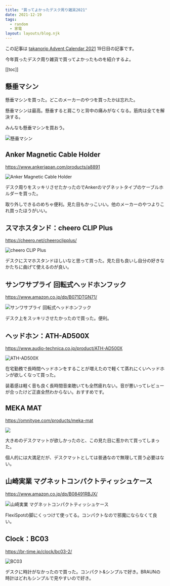 ```yaml
---
title: "買ってよかったデスク周り雑貨2021"
date: 2021-12-19
tags:
  - random
  - 家電
layout: layouts/blog.njk
---
```


この記事は [takanorip Advent Calendar 2021](https://adventar.org/calendars/7125) 19日目の記事です。

今年買ったデスク周り雑貨で買ってよかったものを紹介するよ。

[[toc]]

## 懸垂マシン

懸垂マシンを買った。どこのメーカーのやつを買ったかは忘れた。

懸垂マシンは最高。懸垂すると肩こりと背中の痛みがなくなる。筋肉は全てを解決する。

みんなも懸垂マシンを買おう。

![懸垂マシン](https://lh3.googleusercontent.com/zrm40Lv3NWnbk9wWz5sm-0ntBqLvjNGj9xvYH-MIBnBXscfpW2-ZLHEKAA2CibkaVSLry5s85N0RGT-klZNB25ZWBIILV5UHOoyh_ZLiANkkKNiWl3hlW2XTymp64EtwXCiDnpJhIhsUw-DMYRhQ-yrSCPAV5W7f5YpELV10PlYEETcrKhBoTSHbHXbiZ7JLxjmHULu2uKrqgDlV6bWoYft8j_k4-nmNYyPLVm0oFLBxeqIk-R6XmIW-LbMChGr57wOxkyv_rceNTu4uz7jyhrcdfgzAkkH5DFeikWdQx0oRnKzjeQVZhI1omyf4tYVFCM76VogQzBfA6Ao2BK5oDRzVKq53dDFD5H2u_UF37YV-TMAhhmIvaoqMxsBmWPA6g9hWGAnt49Q0pygRSRj8brHkSHdCH2dqp_RYAzyY5CNUVMBdTXdDrUabpY_H36YUVVNbKhgOoef4BYAyC1AO3B246_S54iqo2mxje1-TKjrjot3YYDrarRdCRRJOG9_0otayp0QSavwFzN0YTvWg9DtejU4EiZWCxtrBsnlZTFilfY9lj0LHDQTH6KgUwDugwA2h7yc3qHvA4fNNHOUmAeI2Y3vGUpYnbCCgEoPJMTrH4tEupf18izzdt_-yNal4BMXHHzhVepLfEqA_pkPupuSCjnEf8lH4R8ZVFrRt81IS-3fmJSKcrPmfqD0g23zWGRZlHsgDsrcdv3NfPPxJkPo=w752-h1336-no?authuser=0)

## Anker Magnetic Cable Holder

https://www.ankerjapan.com/products/a8891

![Anker Magnetic Cable Holder](https://cdn.shopify.com/s/files/1/0508/4381/2001/products/A8891001_da586cbc-1229-4849-8d79-e4c39ae7739a_500x.jpg?v=1607664525)

デスク周りをスッキリさせたかったのでAnkerのマグネットタイプのケーブルホルダーを買った。

取り外しできるのめちゃ便利。見た目もかっこいい。他のメーカーのやつよりこれ買ったほうがいい。

## スマホスタンド：cheero CLIP Plus

https://cheero.net/cheeroclipplus/

![cheero CLIP Plus](https://cheero.net/c/wp-content/themes/godios/images/products/330_CLIP_Plus_black_amazon01.jpg)

デスクにスマホスタンドほしいなと思って買った。見た目も良いし自分の好きなかたちに曲げて使えるのが良い。

## サンワサプライ 回転式ヘッドホンフック

https://www.amazon.co.jp/dp/B071DTGN71/

![サンワサプライ 回転式ヘッドホンフック](https://m.media-amazon.com/images/I/612Yh8fwGTL._AC_SL1280_.jpg)

デスク上をスッキリさせたかったので買った。便利。

## ヘッドホン：ATH-AD500X

https://www.audio-technica.co.jp/product/ATH-AD500X

![ATH-AD500X](https://www.audio-technica.co.jp/upload/contents/product/ATH-AD500X/product_image_0.jpg?1579484983)

在宅勤務で長時間ヘッドホンをすることが増えたので軽くて蒸れにくいヘッドホンが欲しくなって買った。

装着感は軽く音も良く長時間音楽聴いても全然疲れない。音が悪いってレビューが合ったけど正直全然わからない。おすすめです。

## MEKA MAT

https://omnitype.com/products/meka-mat

![](https://cdn.shopify.com/s/files/1/0054/0878/4458/products/83309ED7-A52F-4ECA-8F6D-AB6081455177_800x.png?v=1615133933)

大きめのデスクマットが欲しかったのと、この見た目に惹かれて買ってしまった。

個人的には大満足だが、デスクマットとしては普通なので無理して買う必要はない。

## 山崎実業 マグネットコンパクトティッシュケース

https://www.amazon.co.jp/dp/B08491RBJX/

![山崎実業 マグネットコンパクトティッシュケース](https://m.media-amazon.com/images/I/71sD3nfrmjL._AC_SL1500_.jpg)

FlexiSpotの脚にくっつけて使ってる。コンパクトなので邪魔にならなくて良い。

## Clock：BC03

https://br-time.jp/clock/bc03-2/

![BC03](https://br-time.jp/wp-content/uploads/2019/10/BC03W.jpg)

デスクに時計がなかったので買った。コンパクト&シンプルで好き。BRAUNの時計はどれもシンプルで見やすいので好き。